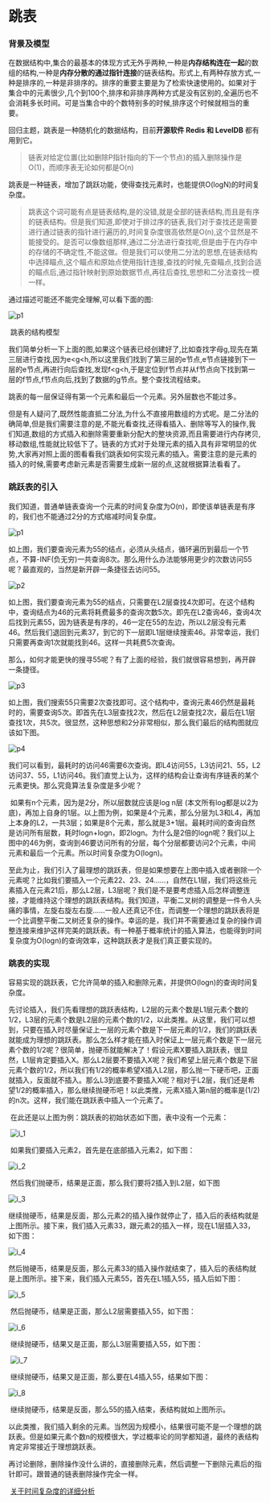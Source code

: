 # 跳表

### 背景及模型

​	在数据结构中,集合的最基本的体现方式无外乎两种,一种是**内存结构连在一起**的数组的结构,一种是**内存分散的通过指针连接**的链表结构。形式上,有两种存放方式,一种是排序的,一种是非排序的。排序的重要主要是为了检索快速使用的。如果对于集合中的元素很少,几个到100个,排序和非排序两种方式是没有区别的,全遍历也不会消耗多长时间。可是当集合中的个数特别多的时候,排序这个时候就相当的重要。

回归主题，跳表是一种随机化的数据结构，目前**开源软件 Redis 和 LevelDB** 都有用到它。

> 链表对给定位置(比如删除P指针指向的下一个节点)的插入删除操作是O(1)，而顺序表无论如何都是O(n)

跳表是一种链表，增加了跳跃功能，使得查找元素时，也能提供O(logN)的时间复杂度。

> ​	跳表这个词可能有点是链表结构,是的没错,就是全部的链表结构,而且是有序的链表结构。但是我们知道,即使对于排过序的链表,我们对于查找还是需要进行通过链表的指针进行遍历的,时间复杂度很高依然是O(n),这个显然是不能接受的。是否可以像数组那样,通过二分法进行查找呢,但是由于在内存中的存储的不确定性,不能这做。
> ​	但是我们可以使用二分法的思想,在链表结构中选择瞄点,这个瞄点和原始点使用指针连接,查找的时候,先查瞄点,找到合适的瞄点后,通过指针映射到原始数据节点,再往后查找,思想和二分法查找一模一样。

通过描述可能还不能完全理解,可以看下面的图:

![p1](resources/skip_0.jpg)

​										跳表的结构模型 

我们简单分析一下上面的图,如果这个链表已经创建好了,比如查找字母g,现先在第三层进行查找,因为e<g<h,所以这里我们找到了第三层的e节点,e节点链接到下一层的e节点,再进行向后查找,发现f<g<h,于是定位到f节点并从f节点向下找到第一层的f节点,f节点向后,找到了数据的g节点。整个查找流程结束。

跳表的每一层保证得有第一个元素和最后一个元素。另外层数也不能过多。

但是有人疑问了,既然性能直抵二分法,为什么不直接用数组的方式呢。是二分法的确简单,但是我们需要注意的是,不能光看查找,还得看插入、删除等写入的操作,我们知道,数组的方式插入和删除需要重新分配大的整块资源,而且需要进行内存拷贝,移动数组,性能就比较低下了。链表的方式对于处理元素的插入具有非常明显的优势,大家再对照上面的图看看我们跳表如何实现元素的插入。需要注意的是元素的插入的时候,需要考虑新元素是否需要生成新一层的点,这就根据算法看看了。

### 跳跃表的引入

​        我们知道，普通单链表查询一个元素的时间复杂度为O(n)，即使该单链表是有序的，我们也不能通过2分的方式缩减时间复杂度。

  ![p1](resources/skip_1.png)

​	如上图，我们要查询元素为55的结点，必须从头结点，循环遍历到最后一个节点，不算-INF(负无穷)一共查询8次。那么用什么办法能够用更少的次数访问55呢？最直观的，当然是新开辟一条捷径去访问55。

![p2](resources/skip_2.png)

​	如上图，我们要查询元素为55的结点，只需要在L2层查找4次即可。在这个结构中，查询结点为46的元素将耗费最多的查询次数5次。即先在L2查询46，查询4次后找到元素55，因为链表是有序的，46一定在55的左边，所以L2层没有元素46。然后我们退回到元素37，到它的下一层即L1层继续搜索46。非常幸运，我们只需要再查询1次就能找到46。这样一共耗费5次查询。

​	那么，如何才能更快的搜寻55呢？有了上面的经验，我们就很容易想到，再开辟一条捷径。

![p3](resources/skip_3.png)

如上图，我们搜索55只需要2次查找即可。这个结构中，查询元素46仍然是最耗时的，需要查询5次。即首先在L3层查找2次，然后在L2层查找2次，最后在L1层查找1次，共5次。很显然，这种思想和2分非常相似，那么我们最后的结构图就应该如下图。

 ![p4](resources/skip_4.png) 

​	我们可以看到，最耗时的访问46需要6次查询。即L4访问55，L3访问21、55，L2访问37、55，L1访问46。我们直觉上认为，这样的结构会让查询有序链表的某个元素更快。那么究竟算法复杂度是多少呢？

​	如果有n个元素，因为是2分，所以层数就应该是log n层 (本文所有log都是以2为底)，再加上自身的1层。以上图为例，如果是4个元素，那么分层为L3和L4，再加上本身的L2，一共3层；如果是8个元素，那么就是3+1层。最耗时间的查询自然是访问所有层数，耗时logn+logn，即2logn。为什么是2倍的logn呢？我们以上图中的46为例，查询到46要访问所有的分层，每个分层都要访问2个元素，中间元素和最后一个元素。所以时间复杂度为O(logn)。

​	至此为止，我们引入了最理想的跳跃表，但是如果想要在上图中插入或者删除一个元素呢？比如我们要插入一个元素22、23、24……，自然在L1层，我们将这些元素插入在元素21后，那么L2层，L3层呢？我们是不是要考虑插入后怎样调整连接，才能维持这个理想的跳跃表结构。我们知道，平衡二叉树的调整是一件令人头痛的事情，左旋右旋左右旋……一般人还真记不住，而调整一个理想的跳跃表将是一个比调整平衡二叉树还复杂的操作。幸运的是，我们并不需要通过复杂的操作调整连接来维护这样完美的跳跃表。有一种基于概率统计的插入算法，也能得到时间复杂度为O(logn)的查询效率，这种跳跃表才是我们真正要实现的。

### 跳表的实现

​	容易实现的跳跃表，它允许简单的插入和删除元素，并提供O(logn)的查询时间复杂度。

​	先讨论插入，我们先看理想的跳跃表结构，L2层的元素个数是L1层元素个数的1/2，L3层的元素个数是L2层的元素个数的1/2，以此类推。从这里，我们可以想到，只要在插入时尽量保证上一层的元素个数是下一层元素的1/2，我们的跳跃表就能成为理想的跳跃表。那么怎么样才能在插入时保证上一层元素个数是下一层元素个数的1/2呢？很简单，抛硬币就能解决了！假设元素X要插入跳跃表，很显然，L1层肯定要插入X。那么L2层要不要插入X呢？我们希望上层元素个数是下层元素个数的1/2，所以我们有1/2的概率希望X插入L2层，那么抛一下硬币吧，正面就插入，反面就不插入。那么L3到底要不要插入X呢？相对于L2层，我们还是希望1/2的概率插入，那么继续抛硬币吧！以此类推，元素X插入第n层的概率是(1/2)的n次。这样，我们能在跳跃表中插入一个元素了。

​	在此还是以上图为例：跳跃表的初始状态如下图，表中没有一个元素：

​						 ![i_1](resources/skip_imp_1.png)

 

​	如果我们要插入元素2，首先是在底部插入元素2，如下图：

 ![i_2](resources/skip_imp_2.png)

​	然后我们抛硬币，结果是正面，那么我们要将2插入到L2层，如下图

 

![i_3](resources/skip_imp_3.png)

 

​	继续抛硬币，结果是反面，那么元素2的插入操作就停止了，插入后的表结构就是上图所示。接下来，我们插入元素33，跟元素2的插入一样，现在L1层插入33，如下图：

 ![i_4](resources/skip_imp_4.png)

 

​	然后抛硬币，结果是反面，那么元素33的插入操作就结束了，插入后的表结构就是上图所示。接下来，我们插入元素55，首先在L1插入55，插入后如下图：

 ![i_5](resources/skip_imp_5.png)

 

​	然后抛硬币，结果是正面，那么L2层需要插入55，如下图：

![i_6](resources/skip_imp_6.png)

​	继续抛硬币，结果又是正面，那么L3层需要插入55，如下图：

​		![i_7](resources/skip_imp_7.png)

 

​	继续抛硬币，结果又是正面，那么要在L4插入55，结果如下图：

![i_8](resources/skip_imp_8.png)

​	继续抛硬币，结果是反面，那么55的插入结束，表结构就如上图所示。

 

​	以此类推，我们插入剩余的元素。当然因为规模小，结果很可能不是一个理想的跳跃表。但是如果元素个数n的规模很大，学过概率论的同学都知道，最终的表结构肯定非常接近于理想跳跃表。 

​	再讨论删除，删除操作没什么讲的，直接删除元素，然后调整一下删除元素后的指针即可。跟普通的链表删除操作完全一样。

​	[关于时间复杂度的详细分析](https://blog.csdn.net/yaling521/article/details/78130271)

